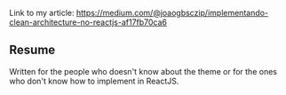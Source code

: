 Link to my article: https://medium.com/@joaogbsczip/implementando-clean-architecture-no-reactjs-af17fb70ca6

## Resume

Written for the people who doesn't know about the theme or for the ones who don't know how to implement in ReactJS.
